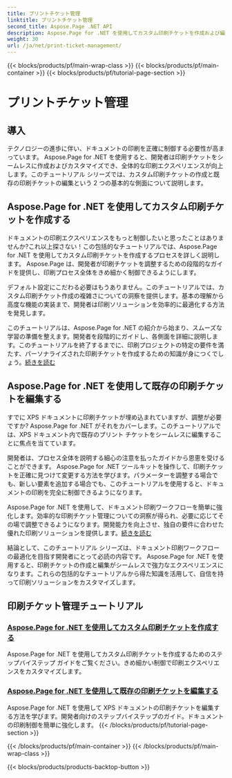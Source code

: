 ```yaml
---
title: プリントチケット管理
linktitle: プリントチケット管理
second_title: Aspose.Page .NET API
description: Aspose.Page for .NET を使用してカスタム印刷チケットを作成および編集します。 XPS ドキュメントをきめ細かく制御して、印刷エクスペリエンスを簡単に調整できます。
weight: 30
url: /ja/net/print-ticket-management/
---
```


{{< blocks/products/pf/main-wrap-class >}}
{{< blocks/products/pf/main-container >}}
{{< blocks/products/pf/tutorial-page-section >}}

# プリントチケット管理


## 導入

テクノロジーの進歩に伴い、ドキュメントの印刷を正確に制御する必要性が高まっています。 Aspose.Page for .NET を使用すると、開発者は印刷チケットをシームレスに作成およびカスタマイズでき、全体的な印刷エクスペリエンスが向上します。このチュートリアル シリーズでは、カスタム印刷チケットの作成と既存の印刷チケットの編集という 2 つの基本的な側面について説明します。

## Aspose.Page for .NET を使用してカスタム印刷チケットを作成する

ドキュメントの印刷エクスペリエンスをもっと制御したいと思ったことはありませんか?これ以上探さない！この包括的なチュートリアルでは、Aspose.Page for .NET を使用してカスタム印刷チケットを作成するプロセスを詳しく説明します。 Aspose.Page は、開発者が印刷チケットを調整するための段階的なガイドを提供し、印刷プロセス全体をきめ細かく制御できるようにします。

デフォルト設定にこだわる必要はもうありません。このチュートリアルでは、カスタム印刷チケット作成の複雑さについての洞察を提供します。基本の理解から高度な機能の実装まで、開発者は印刷ソリューションを効率的に最適化する方法を発見します。

このチュートリアルは、Aspose.Page for .NET の紹介から始まり、スムーズな学習の準備を整えます。開発者を段階的にガイドし、各側面を詳細に説明します。このチュートリアルを終了するまでに、印刷プロジェクトの特定の要件を満たす、パーソナライズされた印刷チケットを作成するための知識が身につくでしょう。[続きを読む](./create-custom-print-ticket/)

## Aspose.Page for .NET を使用して既存の印刷チケットを編集する

すでに XPS ドキュメントに印刷チケットが埋め込まれていますが、調整が必要ですか? Aspose.Page for .NET がそれをカバーします。このチュートリアルでは、XPS ドキュメント内で既存のプリント チケットをシームレスに編集することに焦点を当てています。

開発者は、プロセス全体を説明する細心の注意を払ったガイドから恩恵を受けることができます。 Aspose.Page for .NET ツールキットを操作して、印刷チケットを正確に見つけて変更する方法を学びます。パラメーターを調整する場合でも、新しい要素を追加する場合でも、このチュートリアルを使用すると、ドキュメントの印刷を完全に制御できるようになります。

Aspose.Page for .NET を使用して、ドキュメント印刷ワークフローを簡単に強化します。効率的な印刷チケット管理についての洞察が得られ、必要に応じてその場で調整できるようになります。開発能力を向上させ、独自の要件に合わせた優れた印刷ソリューションを提供します。[続きを読む](./print-ticket-management/aspose.page/)

結論として、このチュートリアル シリーズは、ドキュメント印刷ワークフローの最適化を目指す開発者にとって必読の内容です。 Aspose.Page for .NET を使用すると、印刷チケットの作成と編集がシームレスで強力なエクスペリエンスになります。これらの包括的なチュートリアルから得た知識を活用して、自信を持って印刷ソリューションをカスタマイズします。
## 印刷チケット管理チュートリアル
### [Aspose.Page for .NET を使用してカスタム印刷チケットを作成する](./create-custom-print-ticket/)
Aspose.Page for .NET を使用してカスタム印刷チケットを作成するためのステップバイステップ ガイドをご覧ください。きめ細かい制御で印刷エクスペリエンスをカスタマイズします。
### [Aspose.Page for .NET を使用して既存の印刷チケットを編集する](./print-ticket-management/aspose.page/)
Aspose.Page for .NET を使用して XPS ドキュメントの印刷チケットを編集する方法を学びます。開発者向けのステップバイステップのガイド。ドキュメントの印刷制御を簡単に強化します。
{{< /blocks/products/pf/tutorial-page-section >}}

{{< /blocks/products/pf/main-container >}}
{{< /blocks/products/pf/main-wrap-class >}}

{{< blocks/products/products-backtop-button >}}
